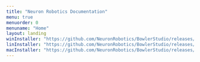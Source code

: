 ```yaml
---
title: "Neuron Robotics Documentation"
menu: true
menuorder: 0
menuname: "Home"
layout: landing
winInstaller: "https://github.com/NeuronRobotics/BowlerStudio/releases/download/0.3.8/Windows-BowlerStudio-0.3.8.exe"
linInstaller: "https://github.com/NeuronRobotics/BowlerStudio/releases/download/0.3.8/Ubuntu-BowlerStudio-0.3.8.deb"
macInstaller: "https://github.com/NeuronRobotics/BowlerStudio/releases/download/0.3.8/MacOSX-BowlerStudio-0.3.8.zip"
---
```


